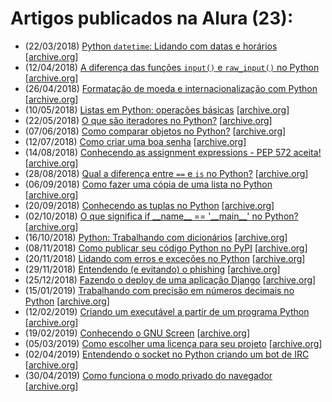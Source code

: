 # Artigos publicados na Alura (23):

- (22/03/2018) [Python `datetime`: Lidando com datas e horários](https://www.alura.com.br/artigos/lidando-com-datas-e-horarios-no-python) [[archive.org](https://web.archive.org/web/20200908231149/https%3A%2F%2Fwww.alura.com.br%2Fartigos%2Flidando-com-datas-e-horarios-no-python)]
- (12/04/2018) [A diferença das funções `input()` e `raw_input()` no Python](https://www.alura.com.br/artigos/a-diferenca-das-funcoes-input-e-raw-input-no-python) [[archive.org](https://web.archive.org/web/20200908230401/https%3A%2F%2Fwww.alura.com.br%2Fartigos%2Fa-diferenca-das-funcoes-input-e-raw-input-no-python)]
- (26/04/2018) [Formatação de moeda e internacionalização com Python](https://www.alura.com.br/artigos/formatando-moeda-no-python) [[archive.org](https://web.archive.org/web/20200908231100/https%3A%2F%2Fwww.alura.com.br%2Fartigos%2Fformatando-moeda-no-python)]
- (10/05/2018) [Listas em Python: operações básicas](https://www.alura.com.br/artigos/listas-no-python) [[archive.org](https://web.archive.org/web/20200908231208/https%3A%2F%2Fwww.alura.com.br%2Fartigos%2Flistas-no-python)]
- (22/05/2018) [O que são iteradores no Python?](https://www.alura.com.br/artigos/o-que-sao-iteradores-no-python) [[archive.org](https://web.archive.org/web/20200908231039/https%3A%2F%2Fwww.alura.com.br%2Fartigos%2Fo-que-sao-iteradores-no-python)]
- (07/06/2018) [Como comparar objetos no Python?](https://www.alura.com.br/artigos/como-comparar-objetos-no-python) [[archive.org](https://web.archive.org/web/20200911212619/https://www.alura.com.br/artigos/como-comparar-objetos-no-python)]
- (12/07/2018) [Como criar uma boa senha](https://www.alura.com.br/artigos/como-criar-uma-boa-senha) [[archive.org](https://web.archive.org/web/20200908230727/https%3A%2F%2Fwww.alura.com.br%2Fartigos%2Fcomo-criar-uma-boa-senha)]
- (14/08/2018) [Conhecendo as assignment expressions - PEP 572 aceita!](https://www.alura.com.br/artigos/conhecendo-as-assignment-expressions-pep-572-aceita) [[archive.org](https://web.archive.org/web/20200908225733/https%3A%2F%2Fwww.alura.com.br%2Fartigos%2Fconhecendo-as-assignment-expressions-pep-572-aceita)]
- (28/08/2018) [Qual a diferença entre `==` e `is` no Python?](https://www.alura.com.br/artigos/qual-a-diferenca-entre-e-is-no-python) [[archive.org](https://web.archive.org/web/20200908225640/https%3A%2F%2Fwww.alura.com.br%2Fartigos%2Fqual-a-diferenca-entre-e-is-no-python)]
- (06/09/2018) [Como fazer uma cópia de uma lista no Python](https://www.alura.com.br/artigos/como-fazer-copia-de-lista-python) [[archive.org](https://web.archive.org/web/20200908230837/https%3A%2F%2Fwww.alura.com.br%2Fartigos%2Fcomo-fazer-copia-de-lista-python)]
- (20/09/2018) [Conhecendo as tuplas no Python](https://www.alura.com.br/artigos/conhecendo-as-tuplas-no-python) [[archive.org](https://web.archive.org/web/20200908230509/https%3A%2F%2Fwww.alura.com.br%2Fartigos%2Fconhecendo-as-tuplas-no-python)]
- (02/10/2018) [O que significa if \_\_name\_\_ == '\_\_main\_\_' no Python?](https://www.alura.com.br/artigos/o-que-significa-if-name-main-no-python) [[archive.org](https://web.archive.org/web/20200908225832/https%3A%2F%2Fwww.alura.com.br%2Fartigos%2Fo-que-significa-if-name-main-no-python)]
- (16/10/2018) [Python: Trabalhando com dicionários](https://www.alura.com.br/artigos/trabalhando-com-o-dicionario-no-python) [[archive.org](https://web.archive.org/web/20200908230244/https%3A%2F%2Fwww.alura.com.br%2Fartigos%2Ftrabalhando-com-o-dicionario-no-python)]
- (08/11/2018) [Como publicar seu código Python no PyPI](https://www.alura.com.br/artigos/como-publicar-seu-codigo-python-no-pypi) [[archive.org](https://web.archive.org/web/20200908225757/https%3A%2F%2Fwww.alura.com.br%2Fartigos%2Fcomo-publicar-seu-codigo-python-no-pypi)]
- (20/11/2018) [Lidando com erros e exceções no Python](https://www.alura.com.br/artigos/tratamento-de-excecoes-no-python) [[archive.org](https://web.archive.org/web/20200908231241/https%3A%2F%2Fwww.alura.com.br%2Fartigos%2Ftratamento-de-excecoes-no-python)]
- (29/11/2018) [Entendendo (e evitando) o phishing](https://www.alura.com.br/artigos/entendendo-e-evitando-o-phishing) [[archive.org](https://web.archive.org/web/20200908230706/https%3A%2F%2Fwww.alura.com.br%2Fartigos%2Fentendendo-e-evitando-o-phishing)]
- (25/12/2018) [Fazendo o deploy de uma aplicação Django](https://www.alura.com.br/artigos/fazendo-o-deploy-de-uma-aplicacao-django) [[archive.org](https://web.archive.org/web/20200908230447/https%3A%2F%2Fwww.alura.com.br%2Fartigos%2Ffazendo-o-deploy-de-uma-aplicacao-django)]
- (15/01/2019) [Trabalhando com precisão em números decimais no Python](https://www.alura.com.br/artigos/precisao-numeros-decimais-python) [[archive.org](https://web.archive.org/web/20200908231128/https%3A%2F%2Fwww.alura.com.br%2Fartigos%2Fprecisao-numeros-decimais-python)]
- (12/02/2019) [Criando um executável a partir de um programa Python](https://www.alura.com.br/artigos/criando-um-executavel-a-partir-de-um-programa-python) [[archive.org](https://web.archive.org/web/20200908230533/https%3A%2F%2Fwww.alura.com.br%2Fartigos%2Fcriando-um-executavel-a-partir-de-um-programa-python)]
- (19/02/2019) [Conhecendo o GNU Screen](https://www.alura.com.br/artigos/conhecendo-o-gnu-screen) [[archive.org](https://web.archive.org/web/20200908230800/https%3A%2F%2Fwww.alura.com.br%2Fartigos%2Fconhecendo-o-gnu-screen)]
- (05/03/2019) [Como escolher uma licença para seu projeto](https://www.alura.com.br/artigos/como-escolher-uma-licenca-para-seu-projeto) [[archive.org](https://web.archive.org/web/20200908230636/https%3A%2F%2Fwww.alura.com.br%2Fartigos%2Fcomo-escolher-uma-licenca-para-seu-projeto)]
- (02/04/2019) [Entendendo o socket no Python criando um bot de IRC](https://www.alura.com.br/artigos/entendendo-socket-no-python-criando-um-bot-de-irc) [[archive.org](https://web.archive.org/web/20200908230613/https%3A%2F%2Fwww.alura.com.br%2Fartigos%2Fentendendo-socket-no-python-criando-um-bot-de-irc)]
- (30/04/2019) [Como funciona o modo privado do navegador](https://www.alura.com.br/artigos/como-funciona-o-modo-privado-do-navegador) [[archive.org](https://web.archive.org/web/20200908230334/https%3A%2F%2Fwww.alura.com.br%2Fartigos%2Fcomo-funciona-o-modo-privado-do-navegador)]
